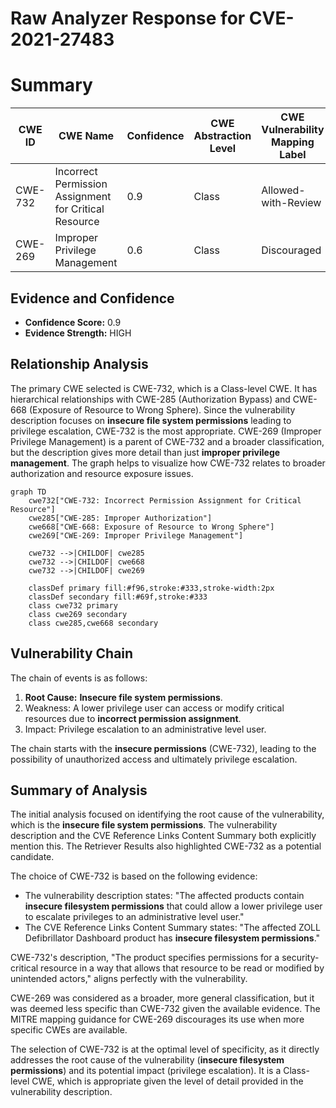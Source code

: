 # Raw Analyzer Response for CVE-2021-27483

# Summary
| CWE ID | CWE Name | Confidence | CWE Abstraction Level | CWE Vulnerability Mapping Label | CWE-Vulnerability Mapping Notes |
|---|---|---|---|---|---|
| CWE-732 | Incorrect Permission Assignment for Critical Resource | 0.9 | Class | Allowed-with-Review | Primary CWE |
| CWE-269 | Improper Privilege Management | 0.6 | Class | Discouraged | Secondary Candidate |

## Evidence and Confidence

*   **Confidence Score:** 0.9
*   **Evidence Strength:** HIGH

## Relationship Analysis
The primary CWE selected is CWE-732, which is a Class-level CWE. It has hierarchical relationships with CWE-285 (Authorization Bypass) and CWE-668 (Exposure of Resource to Wrong Sphere). Since the vulnerability description focuses on **insecure file system permissions** leading to privilege escalation, CWE-732 is the most appropriate. CWE-269 (Improper Privilege Management) is a parent of CWE-732 and a broader classification, but the description gives more detail than just **improper privilege management**. The graph helps to visualize how CWE-732 relates to broader authorization and resource exposure issues.

```mermaid
graph TD
    cwe732["CWE-732: Incorrect Permission Assignment for Critical Resource"]
    cwe285["CWE-285: Improper Authorization"]
    cwe668["CWE-668: Exposure of Resource to Wrong Sphere"]
    cwe269["CWE-269: Improper Privilege Management"]

    cwe732 -->|CHILDOF| cwe285
    cwe732 -->|CHILDOF| cwe668
    cwe732 -->|CHILDOF| cwe269

    classDef primary fill:#f96,stroke:#333,stroke-width:2px
    classDef secondary fill:#69f,stroke:#333
    class cwe732 primary
    class cwe269 secondary
    class cwe285,cwe668 secondary
```

## Vulnerability Chain
The chain of events is as follows:
1.  **Root Cause:** **Insecure file system permissions**.
2.  Weakness: A lower privilege user can access or modify critical resources due to **incorrect permission assignment**.
3.  Impact: Privilege escalation to an administrative level user.

The chain starts with the **insecure permissions** (CWE-732), leading to the possibility of unauthorized access and ultimately privilege escalation.

## Summary of Analysis
The initial analysis focused on identifying the root cause of the vulnerability, which is the **insecure file system permissions**. The vulnerability description and the CVE Reference Links Content Summary both explicitly mention this. The Retriever Results also highlighted CWE-732 as a potential candidate.

The choice of CWE-732 is based on the following evidence:
*   The vulnerability description states: "The affected products contain **insecure filesystem permissions** that could allow a lower privilege user to escalate privileges to an administrative level user."
*   The CVE Reference Links Content Summary states: "The affected ZOLL Defibrillator Dashboard product has **insecure filesystem permissions**."

CWE-732's description, "The product specifies permissions for a security-critical resource in a way that allows that resource to be read or modified by unintended actors," aligns perfectly with the vulnerability.

CWE-269 was considered as a broader, more general classification, but it was deemed less specific than CWE-732 given the available evidence. The MITRE mapping guidance for CWE-269 discourages its use when more specific CWEs are available.

The selection of CWE-732 is at the optimal level of specificity, as it directly addresses the root cause of the vulnerability (**insecure filesystem permissions**) and its potential impact (privilege escalation). It is a Class-level CWE, which is appropriate given the level of detail provided in the vulnerability description.